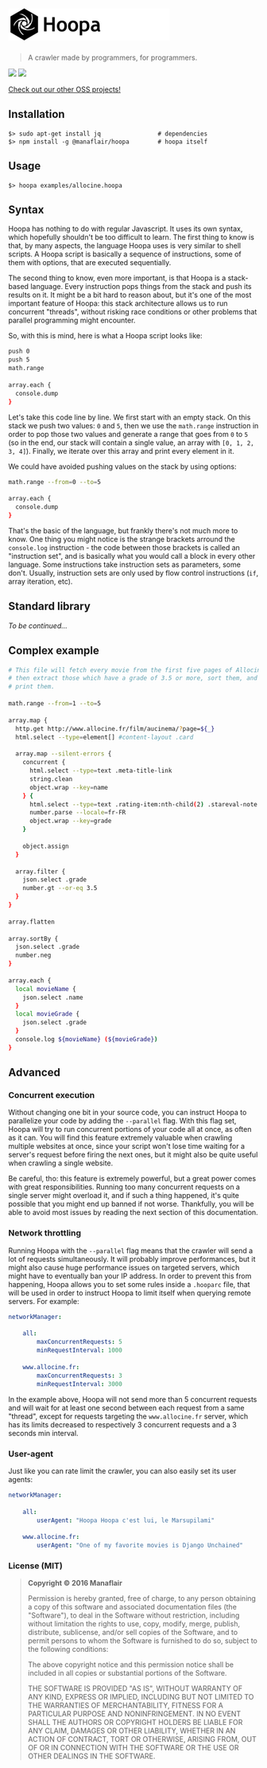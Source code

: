 # [![Hoopa](/logo.png?raw=true)](https://github.com/manaflair/hoopa)

> A crawler made by programmers, for programmers.

[![](https://img.shields.io/npm/v/@manaflair/hoopa.svg)]() [![](https://img.shields.io/npm/l/@manaflair/hoopa.svg)]()

[Check out our other OSS projects!](https://manaflair.github.io)

## Installation

```
$> sudo apt-get install jq                # dependencies
$> npm install -g @manaflair/hoopa        # hoopa itself
```

## Usage

```
$> hoopa examples/allocine.hoopa
```

## Syntax

Hoopa has nothing to do with regular Javascript. It uses its own syntax, which hopefully shouldn't be too difficult to learn. The first thing to know is that, by many aspects, the language Hoopa uses is very similar to shell scripts. A Hoopa script is basically a sequence of instructions, some of them with options, that are executed sequentially.

The second thing to know, even more important, is that Hoopa is a stack-based language. Every instruction pops things from the stack and push its results on it. It might be a bit hard to reason about, but it's one of the most important feature of Hoopa: this stack architecture allows us to run concurrent "threads", without risking race conditions or other problems that parallel programming might encounter.

So, with this is mind, here is what a Hoopa script looks like:

```bash
push 0
push 5
math.range

array.each {
  console.dump
}
```

Let's take this code line by line. We first start with an empty stack. On this stack we push two values: `0` and `5`, then we use the `math.range` instruction in order to pop those two values and generate a range that goes from `0` to `5` (so in the end, our stack will contain a single value, an array with `[0, 1, 2, 3, 4]`). Finally, we iterate over this array and print every element in it.

We could have avoided pushing values on the stack by using options:

```bash
math.range --from=0 --to=5

array.each {
  console.dump
}
```

That's the basic of the language, but frankly there's not much more to know. One thing you might notice is the strange brackets arround the `console.log` instruction - the code between those brackets is called an "instruction set", and is basically what you would call a block in every other language. Some instructions take instruction sets as parameters, some don't. Usually, instruction sets are only used by flow control instructions (`if`, array iteration, etc).

## Standard library

*To be continued...*

## Complex example

```bash
# This file will fetch every movie from the first five pages of Allocine,
# then extract those which have a grade of 3.5 or more, sort them, and
# print them.

math.range --from=1 --to=5

array.map {
  http.get http://www.allocine.fr/film/aucinema/?page=${_}
  html.select --type=element[] #content-layout .card

  array.map --silent-errors {
    concurrent {
      html.select --type=text .meta-title-link
      string.clean
      object.wrap --key=name
    } {
      html.select --type=text .rating-item:nth-child(2) .stareval-note
      number.parse --locale=fr-FR
      object.wrap --key=grade
    }

    object.assign
  }

  array.filter {
    json.select .grade
    number.gt --or-eq 3.5
  }
}

array.flatten

array.sortBy {
  json.select .grade
  number.neg
}

array.each {
  local movieName {
    json.select .name
  }
  local movieGrade {
    json.select .grade
  }
  console.log ${movieName} (${movieGrade})
}
```

## Advanced

### Concurrent execution

Without changing one bit in your source code, you can instruct Hoopa to parallelize your code by adding the `--parallel` flag. With this flag set, Hoopa will try to run concurrent portions of your code all at once, as often as it can. You will find this feature extremely valuable when crawling multiple websites at once, since your script won't lose time waiting for a server's request before firing the next ones, but it might also be quite useful when crawling a single website.

Be careful, tho: this feature is extremely powerful, but a great power comes with great responsibilities. Running too many concurrent requests on a single server might overload it, and if such a thing happened, it's quite possible that you might end up banned if not worse. Thankfully, you will be able to avoid most issues by reading the next section of this documentation.

### Network throttling

Running Hoopa with the `--parallel` flag means that the crawler will send a lot of requests simultaneously. It will probably improve performances, but it might also cause huge performance issues on targeted servers, which might have to eventually ban your IP address. In order to prevent this from happening, Hoopa allows you to set some rules inside a `.hooparc` file, that will be used in order to instruct Hoopa to limit itself when querying remote servers. For example:

```yaml
networkManager:

    all:
        maxConcurrentRequests: 5
        minRequestInterval: 1000

    www.allocine.fr:
        maxConcurrentRequests: 3
        minRequestInterval: 3000
```

In the example above, Hoopa will not send more than 5 concurrent requests and will wait for at least one second between each request from a same "thread", except for requests targeting the `www.allocine.fr` server, which has its limits decreased to respectively 3 concurrent requests and a 3 seconds min interval.

### User-agent

Just like you can rate limit the crawler, you can also easily set its user agents:

```yaml
networkManager:

    all:
        userAgent: "Hoopa Hoopa c'est lui, le Marsupilami"

    www.allocine.fr:
        userAgent: "One of my favorite movies is Django Unchained"
```

### License (MIT)

> **Copyright © 2016 Manaflair**
>
> Permission is hereby granted, free of charge, to any person obtaining a copy of this software and associated documentation files (the "Software"), to deal in the Software without restriction, including without limitation the rights to use, copy, modify, merge, publish, distribute, sublicense, and/or sell copies of the Software, and to permit persons to whom the Software is furnished to do so, subject to the following conditions:
>
> The above copyright notice and this permission notice shall be included in all copies or substantial portions of the Software.
>
> THE SOFTWARE IS PROVIDED "AS IS", WITHOUT WARRANTY OF ANY KIND, EXPRESS OR IMPLIED, INCLUDING BUT NOT LIMITED TO THE WARRANTIES OF MERCHANTABILITY, FITNESS FOR A PARTICULAR PURPOSE AND NONINFRINGEMENT. IN NO EVENT SHALL THE AUTHORS OR COPYRIGHT HOLDERS BE LIABLE FOR ANY CLAIM, DAMAGES OR OTHER LIABILITY, WHETHER IN AN ACTION OF CONTRACT, TORT OR OTHERWISE, ARISING FROM, OUT OF OR IN CONNECTION WITH THE SOFTWARE OR THE USE OR OTHER DEALINGS IN THE SOFTWARE.
